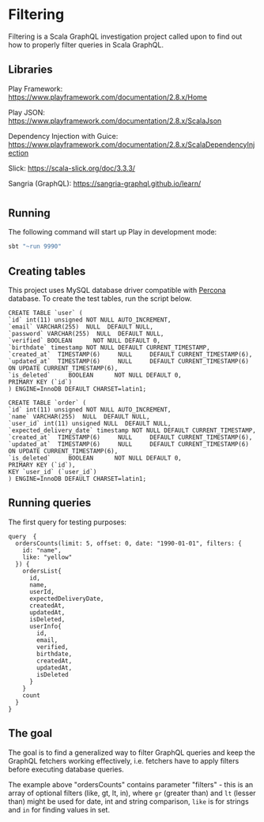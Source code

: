 # Filtering

Filtering is a Scala GraphQL investigation project called upon to find out how to properly filter queries in Scala GraphQL.

## Libraries

Play Framework: <https://www.playframework.com/documentation/2.8.x/Home>

Play JSON: <https://www.playframework.com/documentation/2.8.x/ScalaJson>

Dependency Injection with Guice: <https://www.playframework.com/documentation/2.8.x/ScalaDependencyInjection>

Slick: <https://scala-slick.org/doc/3.3.3/>

Sangria (GraphQL): <https://sangria-graphql.github.io/learn/>
#
## Running

The following command will start up Play in development mode:

```bash
sbt "~run 9990"
```

## Creating tables

This project uses MySQL database driver compatible with [Percona](https://www.percona.com/) database. To create the test tables, run the script below.

```
CREATE TABLE `user` (
`id` int(11) unsigned NOT NULL AUTO_INCREMENT,
`email` VARCHAR(255)  NULL  DEFAULT NULL,
`password` VARCHAR(255)  NULL  DEFAULT NULL,
`verified` BOOLEAN      NOT NULL DEFAULT 0,
`birthdate` timestamp NOT NULL DEFAULT CURRENT_TIMESTAMP,
`created_at`  TIMESTAMP(6)     NULL     DEFAULT CURRENT_TIMESTAMP(6),
`updated_at`  TIMESTAMP(6)     NULL     DEFAULT CURRENT_TIMESTAMP(6) ON UPDATE CURRENT_TIMESTAMP(6),
`is_deleted`     BOOLEAN      NOT NULL DEFAULT 0,
PRIMARY KEY (`id`)
) ENGINE=InnoDB DEFAULT CHARSET=latin1;

CREATE TABLE `order` (
`id` int(11) unsigned NOT NULL AUTO_INCREMENT,
`name` VARCHAR(255)  NULL  DEFAULT NULL,
`user_id` int(11) unsigned NULL  DEFAULT NULL,
`expected_delivery_date` timestamp NOT NULL DEFAULT CURRENT_TIMESTAMP,
`created_at`  TIMESTAMP(6)     NULL     DEFAULT CURRENT_TIMESTAMP(6),
`updated_at`  TIMESTAMP(6)     NULL     DEFAULT CURRENT_TIMESTAMP(6) ON UPDATE CURRENT_TIMESTAMP(6),
`is_deleted`     BOOLEAN      NOT NULL DEFAULT 0,
PRIMARY KEY (`id`),
KEY `user_id` (`user_id`)
) ENGINE=InnoDB DEFAULT CHARSET=latin1;
```

## Running queries

The first query for testing purposes:
```
query  {
  ordersCounts(limit: 5, offset: 0, date: "1990-01-01", filters: {
    id: "name",
    like: "yellow"
  }) {
    ordersList{
      id,
      name,
      userId,
      expectedDeliveryDate,
      createdAt,
      updatedAt,
      isDeleted,
      userInfo{
        id,
        email,
        verified,
        birthdate,
        createdAt,
        updatedAt,
        isDeleted
      }
    }
    count
  }
}
```

## The goal
The goal is to find a generalized way to filter GraphQL queries and keep the GraphQL fetchers working effectively, i.e. fetchers have to apply filters before executing database queries.

The example above "ordersCounts" contains parameter "filters" - this is an array of optional filters (like, gt, lt, in), where `gr` (greater than) and `lt` (lesser than) might be used for date, int and string comparison, `like` is for strings and `in` for finding values in set.
